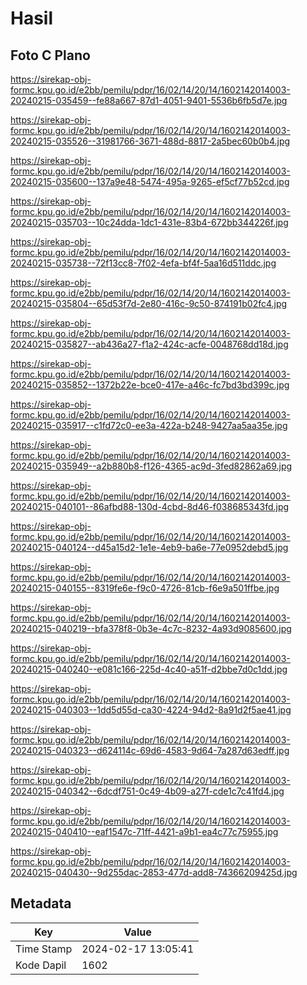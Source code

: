 # Hasil

## Foto C Plano

https://sirekap-obj-formc.kpu.go.id/e2bb/pemilu/pdpr/16/02/14/20/14/1602142014003-20240215-035459--fe88a667-87d1-4051-9401-5536b6fb5d7e.jpg

https://sirekap-obj-formc.kpu.go.id/e2bb/pemilu/pdpr/16/02/14/20/14/1602142014003-20240215-035526--31981766-3671-488d-8817-2a5bec60b0b4.jpg

https://sirekap-obj-formc.kpu.go.id/e2bb/pemilu/pdpr/16/02/14/20/14/1602142014003-20240215-035600--137a9e48-5474-495a-9265-ef5cf77b52cd.jpg

https://sirekap-obj-formc.kpu.go.id/e2bb/pemilu/pdpr/16/02/14/20/14/1602142014003-20240215-035703--10c24dda-1dc1-431e-83b4-672bb344226f.jpg

https://sirekap-obj-formc.kpu.go.id/e2bb/pemilu/pdpr/16/02/14/20/14/1602142014003-20240215-035738--72f13cc8-7f02-4efa-bf4f-5aa16d511ddc.jpg

https://sirekap-obj-formc.kpu.go.id/e2bb/pemilu/pdpr/16/02/14/20/14/1602142014003-20240215-035804--65d53f7d-2e80-416c-9c50-874191b02fc4.jpg

https://sirekap-obj-formc.kpu.go.id/e2bb/pemilu/pdpr/16/02/14/20/14/1602142014003-20240215-035827--ab436a27-f1a2-424c-acfe-0048768dd18d.jpg

https://sirekap-obj-formc.kpu.go.id/e2bb/pemilu/pdpr/16/02/14/20/14/1602142014003-20240215-035852--1372b22e-bce0-417e-a46c-fc7bd3bd399c.jpg

https://sirekap-obj-formc.kpu.go.id/e2bb/pemilu/pdpr/16/02/14/20/14/1602142014003-20240215-035917--c1fd72c0-ee3a-422a-b248-9427aa5aa35e.jpg

https://sirekap-obj-formc.kpu.go.id/e2bb/pemilu/pdpr/16/02/14/20/14/1602142014003-20240215-035949--a2b880b8-f126-4365-ac9d-3fed82862a69.jpg

https://sirekap-obj-formc.kpu.go.id/e2bb/pemilu/pdpr/16/02/14/20/14/1602142014003-20240215-040101--86afbd88-130d-4cbd-8d46-f038685343fd.jpg

https://sirekap-obj-formc.kpu.go.id/e2bb/pemilu/pdpr/16/02/14/20/14/1602142014003-20240215-040124--d45a15d2-1e1e-4eb9-ba6e-77e0952debd5.jpg

https://sirekap-obj-formc.kpu.go.id/e2bb/pemilu/pdpr/16/02/14/20/14/1602142014003-20240215-040155--8319fe6e-f9c0-4726-81cb-f6e9a501ffbe.jpg

https://sirekap-obj-formc.kpu.go.id/e2bb/pemilu/pdpr/16/02/14/20/14/1602142014003-20240215-040219--bfa378f8-0b3e-4c7c-8232-4a93d9085600.jpg

https://sirekap-obj-formc.kpu.go.id/e2bb/pemilu/pdpr/16/02/14/20/14/1602142014003-20240215-040240--e081c166-225d-4c40-a51f-d2bbe7d0c1dd.jpg

https://sirekap-obj-formc.kpu.go.id/e2bb/pemilu/pdpr/16/02/14/20/14/1602142014003-20240215-040303--1dd5d55d-ca30-4224-94d2-8a91d2f5ae41.jpg

https://sirekap-obj-formc.kpu.go.id/e2bb/pemilu/pdpr/16/02/14/20/14/1602142014003-20240215-040323--d624114c-69d6-4583-9d64-7a287d63edff.jpg

https://sirekap-obj-formc.kpu.go.id/e2bb/pemilu/pdpr/16/02/14/20/14/1602142014003-20240215-040342--6dcdf751-0c49-4b09-a27f-cde1c7c41fd4.jpg

https://sirekap-obj-formc.kpu.go.id/e2bb/pemilu/pdpr/16/02/14/20/14/1602142014003-20240215-040410--eaf1547c-71ff-4421-a9b1-ea4c77c75955.jpg

https://sirekap-obj-formc.kpu.go.id/e2bb/pemilu/pdpr/16/02/14/20/14/1602142014003-20240215-040430--9d255dac-2853-477d-add8-74366209425d.jpg


## Metadata

| Key        | Value               |
| ---------- | ------------------- |
| Time Stamp | 2024-02-17 13:05:41 |
| Kode Dapil | 1602                |



